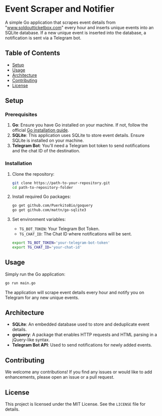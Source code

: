 # Event Scraper and Notifier

A simple Go application that scrapes event details from "www.soldoutticketbox.com" every hour and inserts unique events into an SQLite database. If a new unique event is inserted into the database, a notification is sent via a Telegram bot.

## Table of Contents

- [Setup](#setup)
- [Usage](#usage)
- [Architecture](#architecture)
- [Contributing](#contributing)
- [License](#license)

## Setup

### Prerequisites

1. **Go**: Ensure you have Go installed on your machine. If not, follow the official [Go installation guide](https://golang.org/doc/install).
2. **SQLite**: This application uses SQLite to store event details. Ensure SQLite is installed on your machine.
3. **Telegram Bot**: You'll need a Telegram bot token to send notifications and the chat ID of the destination.

### Installation

1. Clone the repository:

   ```bash
   git clone https://path-to-your-repository.git
   cd path-to-repository-folder
   ```

2. Install required Go packages:

   ```bash
   go get github.com/PuerkitoBio/goquery
   go get github.com/mattn/go-sqlite3
   ```

3. Set environment variables:

   - `TG_BOT_TOKEN`: Your Telegram Bot Token.
   - `TG_CHAT_ID`: The Chat ID where notifications will be sent.

   ```bash
   export TG_BOT_TOKEN='your-telegram-bot-token'
   export TG_CHAT_ID='your-chat-id'
   ```

## Usage

Simply run the Go application:

```bash
go run main.go
```

The application will scrape event details every hour and notify you on Telegram for any new unique events.

## Architecture

- **SQLite**: An embedded database used to store and deduplicate event details.
- **goquery**: A package that enables HTTP requests and HTML parsing in a jQuery-like syntax.
- **Telegram Bot API**: Used to send notifications for newly added events.

## Contributing

We welcome any contributions! If you find any issues or would like to add enhancements, please open an issue or a pull request.

## License

This project is licensed under the MIT License. See the `LICENSE` file for details.